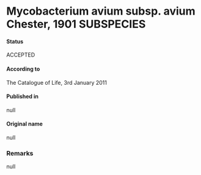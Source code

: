 # Mycobacterium avium subsp. avium Chester, 1901 SUBSPECIES

#### Status
ACCEPTED

#### According to
The Catalogue of Life, 3rd January 2011

#### Published in
null

#### Original name
null

### Remarks
null